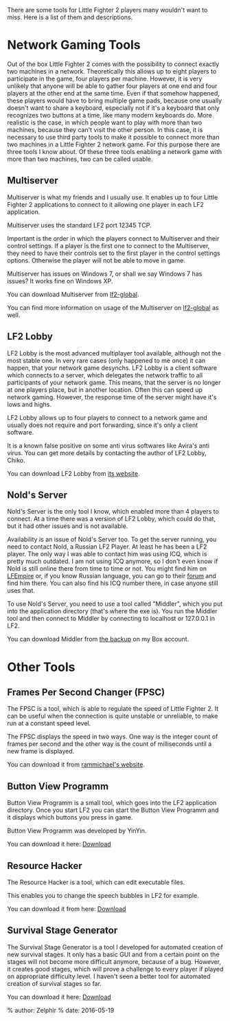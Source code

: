 <p></p>

There are some tools for Little Fighter 2 players many wouldn't want to miss. Here is a list of them and descriptions.

# Network Gaming Tools

Out of the box Little Fighter 2 comes with the possibility to connect exactly two machines in a network. Theoretically this allows up to eight players to participate in the game, four players per machine. However, it is very unlikely that anyone will be able to gather four players at one end and four players at the other end at the same time. Even if that somehow happened, these players would have to bring multiple game pads, because one usually doesn't want to share a keyboard, especially not if it's a keyboard that only recognizes two buttons at a time, like many modern keyboards do. More realistic is the case, in which people want to play with more than two machines, because they can't visit the other person. In this case, it is necessary to use third party tools to make it possible to connect more than two machines in a Little Fighter 2 network game. For this purpose there are three tools I know about. Of these three tools enabling a network game with more than two machines, two can be called usable.

## Multiserver

Multiserver is what my friends and I usually use. It enables up to four Little Fighter 2 applications to connect to it allowing one player in each LF2 application.

Multiserver uses the standard LF2 port 12345 TCP.

Important is the order in which the players connect to Multiserver and their control settings. If a player is the first one to connect to the Multiserver, they need to have their controls set to the first player in the control settings options. Otherwise the player will not be able to move in game.

Multiserver has issues on Windows 7, or shall we say Windows 7 has issues? It works fine on Windows XP.

You can download Multiserver from [lf2-global](http://lf2-global.com/downloads/ShowDownload.asp?id=136).

You can find more information on usage of the Multiserver on [lf2-global](http://www.lf-empire.de/forum/showthread.php?tid=10277) as well.

## LF2 Lobby

LF2 Lobby is the most advanced multiplayer tool available, although not the most stable one. In very rare cases (only happened to me once) it can happen, that your network game desynchs. LF2 Lobby is a client software which connects to a server, which delegates the network traffic to all participants of your network game. This means, that the server is no longer at one players place, but in another location. Often this can speed up network gaming. However, the response time of the server might have it's lows and highs.

LF2 Lobby allows up to four players to connect to a network game and usually does not require and port forwarding, since it's only a client software.

It is a known false positive on some anti virus softwares like Avira's anti virus. You can get more details by contacting the author of LF2 Lobby, Chiko.

You can download LF2 Lobby from [its website](http://www.lf2lobby.com/).

## Nold's Server

Nold's Server is the only tool I know, which enabled more than 4 players to connect. At a time there was a version of LF2 Lobby, which could do that, but it had other issues and is not available.

Availability is an issue of Nold's Server too. To get the server running, you need to contact Nold, a Russian LF2 Player. At least he has been a LF2 player. The only way I was able to contact him was using ICQ, which is pretty much outdated. I am not using ICQ anymore, so I don't even know if Nold is still online there from time to time or not. You might find him on [LFEmpire](http://www.lf-empire.de/) or, if you know Russian language, you can go to their [forum](http://lfforever.ru/forum/) and find him there. You can also find his ICQ number there, in case anyone still uses that.

To use Nold's Server, you need to use a tool called "Middler", which you put into the application directory (that's where the exe is). You run the Middler tool and then connect to Middler by connecting to localhost or 127.0.0.1 in LF2.

You can download Middler from [the backup](https://app.box.com/s/9h5xg7gcj95ognojt8fp) on my Box account.

# Other Tools

## Frames Per Second Changer (FPSC)

The FPSC is a tool, which is able to regulate the speed of Little Fighter 2. It can be useful when the connection is quite unstable or unreliable, to make run at a constant speed level.

The FPSC displays the speed in two ways. One way is the integer count of frames per second and the other way is the count of milliseconds until a new frame is displayed.

You can download it from [rammichael's website](http://rammichael.com/lf2-fps-changer).

## Button View Programm

Button View Programm is  a small tool, which goes into the LF2 application directory. Once you start LF2 you can start the Button View Programm and it displays which buttons you press in game.

Button View Programm was developed by YinYin.

You can download it here:
[Download](https://app.box.com/s/v7118x1yuxks8omjs7wud7ncjsvn9s79)

## Resource Hacker

The Resource Hacker is a tool, which can edit executable files.

This enables you to change the speech bubbles in LF2 for example.

You can download it from here:
[Download](http://www.majorgeeks.com/files/details/resource_hacker.html)

## Survival Stage Generator

The Survival Stage Generator is a tool I developed for automated creation of new survival stages. It only has a basic GUI and from a certain point on the stages will not become more difficult anymore, because of a bug. However, it creates good stages, which will prove a challenge to every player if played on appropriate difficulty level. I haven't seen a better tool for automated creation of survival stages so far.

You can download it here:
[Download](https://app.box.com/s/3vy3l28sv8eyz40y3t4j)

% author: Zelphir
% date: 2016-05-19
